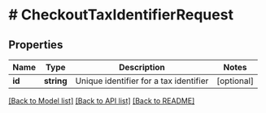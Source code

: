 # # CheckoutTaxIdentifierRequest

## Properties

Name | Type | Description | Notes
------------ | ------------- | ------------- | -------------
**id** | **string** | Unique identifier for a tax identifier | [optional] 

[[Back to Model list]](../../README.md#documentation-for-models) [[Back to API list]](../../README.md#documentation-for-api-endpoints) [[Back to README]](../../README.md)


